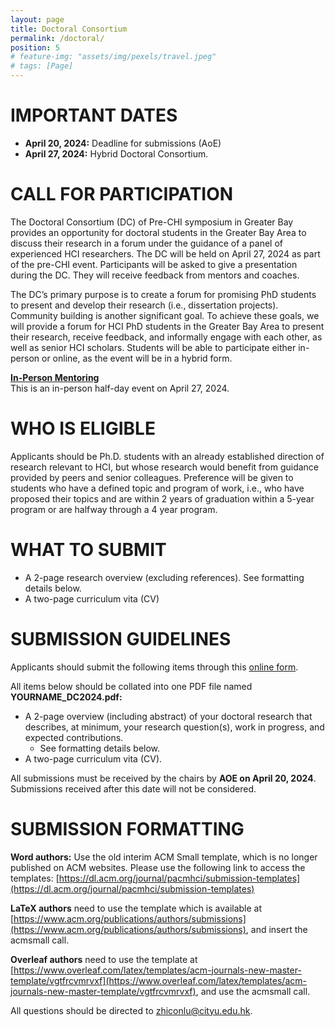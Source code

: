 ```yaml
---
layout: page
title: Doctoral Consortium
permalink: /doctoral/
position: 5
# feature-img: "assets/img/pexels/travel.jpeg"
# tags: [Page]
---
```


# IMPORTANT DATES
- **April 20, 2024:** Deadline for submissions (AoE)
- **April 27, 2024:** Hybrid Doctoral Consortium.


# CALL FOR PARTICIPATION
The Doctoral Consortium (DC) of Pre-CHI symposium in Greater Bay provides an opportunity for doctoral students in the Greater Bay Area to discuss their research in a forum under the guidance of a panel of experienced HCI researchers. The DC will be held on April 27, 2024 as part of the pre-CHI event. Participants will be asked to give a presentation during the DC. They will receive feedback from mentors and coaches. 

The DC’s primary purpose is to create a forum for promising PhD students to present and develop their research (i.e., dissertation projects). Community building is another significant goal. To achieve these goals, we will provide a forum for HCI PhD students in the Greater Bay Area to present their research, receive feedback, and informally engage with each other, as well as senior HCI scholars. Students will be able to participate either in-person or online, as the event will be in a hybrid form.

<u><strong>In-Person Mentoring</strong></u><br/>
This is an in-person half-day event on April 27, 2024. 

# WHO IS ELIGIBLE
Applicants should be Ph.D. students with an already established direction of research relevant to HCI, but whose research would benefit from guidance provided by peers and senior colleagues. Preference will be given to students who have a defined topic and program of work, i.e., who have proposed their topics and are within 2 years of graduation within a 5-year program or are halfway through a 4 year program.

# WHAT TO SUBMIT

- A 2-page research overview (excluding references). See formatting details below.
- A two-page curriculum vita (CV)


# SUBMISSION GUIDELINES
Applicants should submit the following items through this [online form](https://wj.qq.com/s2/14491038/4764/). 

All items below should be collated into one PDF file named **YOURNAME_DC2024.pdf:** <br/>
- A 2-page overview (including abstract) of your doctoral research that describes, at minimum, your research question(s), work in progress, and expected contributions. 
    - See formatting details below.
- A two-page curriculum vita (CV).

All submissions must be received by the chairs by **AOE on April 20, 2024**. Submissions received after this date will not be considered. 

# SUBMISSION FORMATTING
**Word authors:** Use the old interim ACM Small template, which is no longer published on ACM websites. Please use the following link to access the templates: [https://dl.acm.org/journal/pacmhci/submission-templates](https://dl.acm.org/journal/pacmhci/submission-templates)

**LaTeX authors** need to use the template which is available at [https://www.acm.org/publications/authors/submissions](https://www.acm.org/publications/authors/submissions), and insert the acmsmall call.

**Overleaf authors** need to use the template at [https://www.overleaf.com/latex/templates/acm-journals-new-master-template/vgtfrcvmrvxf](https://www.overleaf.com/latex/templates/acm-journals-new-master-template/vgtfrcvmrvxf), and use the acmsmall call.

All questions should be directed to <a href="mailto:zhiconlu@cityu.edu.hk">zhiconlu@cityu.edu.hk</a>.
